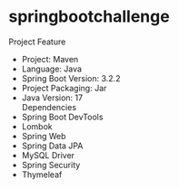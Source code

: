 # springbootchallenge
 
 Project Feature
 * Project: Maven
 * Language: Java
 * Spring Boot Version: 3.2.2
 * Project Packaging: Jar
 * Java Version: 17
   <br />
Dependencies
 * Spring Boot DevTools
 * Lombok
 * Spring Web
 * Spring Data JPA
 * MySQL Driver
 * Spring Security
 * Thymeleaf
